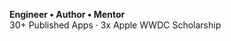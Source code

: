 <!-- 
  Minimalist README in OpenAI-Inspired Design
  For: J A Y V E N N  H A N
-->

**Engineer • Author • Mentor**  
30+ Published Apps · 3x Apple WWDC Scholarship

<!-- END OF README -->
